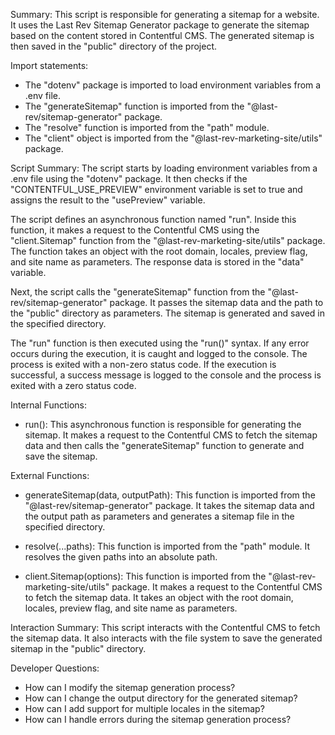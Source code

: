 Summary:
This script is responsible for generating a sitemap for a website. It uses the Last Rev Sitemap Generator package to generate the sitemap based on the content stored in Contentful CMS. The generated sitemap is then saved in the "public" directory of the project.

Import statements:
- The "dotenv" package is imported to load environment variables from a .env file.
- The "generateSitemap" function is imported from the "@last-rev/sitemap-generator" package.
- The "resolve" function is imported from the "path" module.
- The "client" object is imported from the "@last-rev-marketing-site/utils" package.

Script Summary:
The script starts by loading environment variables from a .env file using the "dotenv" package. It then checks if the "CONTENTFUL_USE_PREVIEW" environment variable is set to true and assigns the result to the "usePreview" variable.

The script defines an asynchronous function named "run". Inside this function, it makes a request to the Contentful CMS using the "client.Sitemap" function from the "@last-rev-marketing-site/utils" package. The function takes an object with the root domain, locales, preview flag, and site name as parameters. The response data is stored in the "data" variable.

Next, the script calls the "generateSitemap" function from the "@last-rev/sitemap-generator" package. It passes the sitemap data and the path to the "public" directory as parameters. The sitemap is generated and saved in the specified directory.

The "run" function is then executed using the "run()" syntax. If any error occurs during the execution, it is caught and logged to the console. The process is exited with a non-zero status code. If the execution is successful, a success message is logged to the console and the process is exited with a zero status code.

Internal Functions:
- run(): This asynchronous function is responsible for generating the sitemap. It makes a request to the Contentful CMS to fetch the sitemap data and then calls the "generateSitemap" function to generate and save the sitemap.

External Functions:
- generateSitemap(data, outputPath): This function is imported from the "@last-rev/sitemap-generator" package. It takes the sitemap data and the output path as parameters and generates a sitemap file in the specified directory.

- resolve(...paths): This function is imported from the "path" module. It resolves the given paths into an absolute path.

- client.Sitemap(options): This function is imported from the "@last-rev-marketing-site/utils" package. It makes a request to the Contentful CMS to fetch the sitemap data. It takes an object with the root domain, locales, preview flag, and site name as parameters.

Interaction Summary:
This script interacts with the Contentful CMS to fetch the sitemap data. It also interacts with the file system to save the generated sitemap in the "public" directory.

Developer Questions:
- How can I modify the sitemap generation process?
- How can I change the output directory for the generated sitemap?
- How can I add support for multiple locales in the sitemap?
- How can I handle errors during the sitemap generation process?